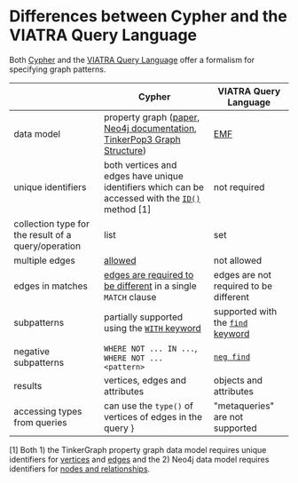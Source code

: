 # Differences between Cypher and the VIATRA Query Language

Both [Cypher](https://neo4j.com/docs/developer-manual/current/cypher/) and the [VIATRA Query Language](https://wiki.eclipse.org/VIATRA/Query/UserDocumentation/QueryLanguage) offer a formalism for specifying graph patterns.

|                                 | Cypher                           | VIATRA Query Language    |
| ------------------------------- | -------------------------------- | ------------------------ |
| data model                      | property graph ([paper](http://arxiv.org/abs/1006.2361), [Neo4j documentation](https://neo4j.com/docs/developer-manual/current/introduction/#graphdb-concepts), [TinkerPop3 Graph Structure](http://tinkerpop.apache.org/docs/current/reference/#_the_graph_structure)) | [EMF](https://eclipse.org/modeling/emf/) |
| unique identifiers              | both vertices and edges have unique identifiers which can be accessed with the [`ID()`](https://neo4j.com/docs/developer-manual/current/cypher/#functions-id) method [1] | not required             |
| collection type for the result of a query/operation | list         | set                      |
| multiple edges                  | [allowed](multiple-edges.md)     | not allowed              |
| edges in matches                | [edges are required to be different](http://neo4j.com/docs/developer-manual/current/cypher/#cypherdoc-uniqueness) in a single `MATCH` clause | edges are not required to be different |
| subpatterns                     | partially supported using the [`WITH` keyword](https://neo4j.com/docs/developer-manual/current/cypher/#query-with) | supported with the [`find` keyword](https://wiki.eclipse.org/VIATRA/Query/UserDocumentation/QueryLanguage#Advanced_Pattern_Constraints) |
| negative subpatterns            | `WHERE NOT ... IN ...`, `WHERE NOT ... <pattern>` | [`neg find`](https://wiki.eclipse.org/VIATRA/Query/UserDocumentation/QueryLanguage#Advanced_Pattern_Constraints) |
| results                         | vertices, edges and attributes | objects and attributes |
| accessing types from queries    | can use the `type()` of vertices of edges in the query } | "metaqueries" are not supported |

[1] Both 1) the TinkerGraph property graph data model requires unique identifiers for [vertices](http://tinkerpop.apache.org/javadocs/3.1.3/full/org/apache/tinkerpop/gremlin/structure/Vertex.html) and [edges](http://tinkerpop.apache.org/javadocs/3.1.3/full/org/apache/tinkerpop/gremlin/structure/Edge.html) and the 2) Neo4j data model requires identifiers for [nodes and relationships](https://neo4j.com/docs/developer-manual/current/cypher/#functions-id).
